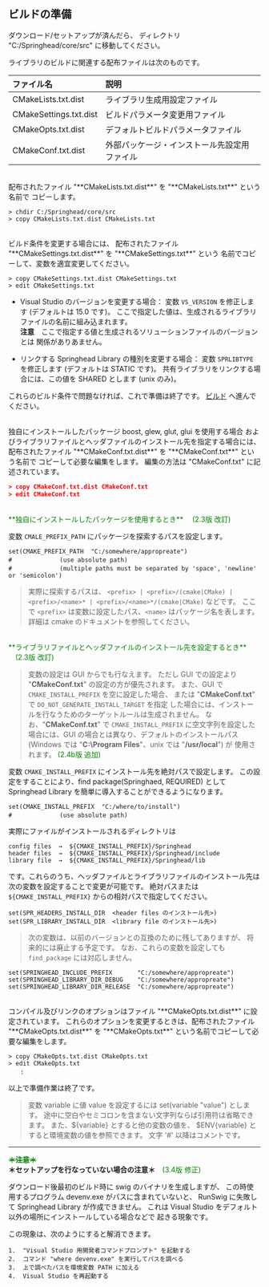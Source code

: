 ## ビルドの準備

ダウンロード/セットアップが済んだら、
ディレクトリ "C:/Springhead/core/src" に移動してください。

ライブラリのビルドに関連する配布ファイルは次のものです。

| ファイル名 | 説明 |
|:--|:--|
| CMakeLists.txt.dist | ライブラリ生成用設定ファイル |
| CMakeSettings.txt.dist | ビルドパラメータ変更用ファイル |
| CMakeOpts.txt.dist | デフォルトビルドパラメータファイル |
| CMakeConf.txt.dist | 外部パッケージ・インストール先設定用ファイル |

<br>
配布されたファイル "**CMakeLists.txt.dist**" を "**CMakeLists.txt**" という名前で
コピーします。

```
> chdir C:/Springhead/core/src
> copy CMakeLists.txt.dist CMakeLists.txt
```

<br>
ビルド条件を変更する場合には、
配布されたファイル "**CMakeSettings.txt.dist**" を "**CMakeSettings.txt**" という
名前でコピーして、変数を適宜変更してください。

```
> copy CMakeSettings.txt.dist CMakeSettings.txt
> edit CMakeSettings.txt
```

+ Visual Studio のバージョンを変更する場合： 
変数 `VS_VERSION` を修正します (デフォルトは 15.0 です)。
ここで指定した値は、生成されるライブラリファイルの名前に組み込まれます。<br>
**注意**　ここで指定する値と生成されるソリューションファイルのバージョンとは
関係がありあません。

+ リンクする Springhead Library の種別を変更する場合： 
変数 `SPRLIBTYPE` を修正します (デフォルトは STATIC です)。
共有ライブラリをリンクする場合には、この値を SHARED とします (unix のみ)。

これらのビルド条件で問題なければ、これで準備は終了です。
[ビルド](/install/Build.md) へ進んでください。

<br>
独自にインストールしたパッケージ boost, glew, glut, glui を使用する場合
およびライブラリファイルとヘッダファイルのインストール先を指定する場合には、
配布されたファイル "**CMakeConf.txt.dist**" を "**CMakeConf.txt**" という名前で
コピーして必要な編集をします。
編集の方法は "CMakeConf.txt" に記述されています。

```CMake
> copy CMakeConf.txt.dist CMakeConf.txt
> edit CMakeConf.txt
```

<br>
<span style="color: green;">
**独自にインストールしたパッケージを使用するとき**
　(2.3版 改訂)
</span>

変数 `CMALE_PREFIX_PATH` にパッケージを探索するパスを設定します。

```
set(CMAKE_PREFIX_PATH  "C:/somewhere/appropreate")
#　　　　　　　　(use absolute path)
#　　　　　　　　(multiple paths must be separated by 'space', 'newline' or 'semicolon')
```
> 実際に探索するパスは、
`<prefix> | <prefix>/(cmake|CMake) |
 <prefix>/<name>* | <prefix>/<name>*/(cmake|CMake)` などです。
ここで `<prefix>` は変数に設定したパス、`<name>` はパッケージ名を表します。
詳細は cmake のドキュメントを参照してください。

<br>
<span style="color: green;">
**ライブラリファイルとヘッダファイルのインストール先を設定するとき**
　(2.3版 改訂)
</span>

> 変数の設定は GUI からでも行なえます。
ただし GUI での設定より "**CMakeConf.txt**" の設定の方が優先されます。
また、GUI で `CMAKE_INSTALL_PREFIX` を空に設定した場合、
または "**CMakeConf.txt**" で `DO_NOT_GENERATE_INSTALL_TARGET` を指定
した場合には、インストールを行なうためのターゲットルールは生成されません。
なお、"**CMakeConf.txt**" で `CMAKE_INSTALL_PREFIX` に空文字列を設定した
場合には、GUI の場合とは異なり、デフォルトのインストールパス
 (Windows では "**C:\\Program Files**"、unix では "**/usr/local**") が
使用されます。
<span style="color: green;">(2.4b版 追加)</span>

変数 `CMAKE_INSTALL_PREFIX` にインストール先を絶対パスで設定します。
この設定をすることにより、find package(Springhaed, REQUIRED) として
Springhead Library を簡単に導入することができるようになります。
```
set(CMAKE_INSTALL_PREFIX  "C:/where/to/install")
#　　　　　　　　(use absolute path)
```
実際にファイルがインストールされるディレクトリは
```
config files  →  ${CMAKE_INSTALL_PREFIX}/Springhead
header files  →  ${CMAKE_INSTALL_PREFIX}/Springhead/include
library file  →  ${CMAKE_INSTALL_PREFIX}/Springhead/lib
```
です。これらのうち、ヘッダファイルとライブラリファイルのインストール先は
次の変数を設定することで変更が可能です。
絶対パスまたは `${CMAKE_INSTALL_PREFIX}` からの相対パスで指定してください。
```
set(SPR_HEADERS_INSTALL_DIR  <header files のインストール先>)
set(SPR_LIBRARY_INSTALL_DIR  <library file のインストール先>)
```
> 次の変数は、以前のバージョンとの互換のために残してありますが、
将来的には廃止する予定です。
なお、これらの変数を設定しても `find_package` には対応しません。
```
set(SPRINGHEAD_INCLUDE_PREFIX       "C:/somewhere/appropreate")
set(SPRINGHEAD_LIBRARY_DIR_DEBUG    "C:/somewhere/appropreate")
set(SPRINGHEAD_LIBRARY_DIR_RELEASE  "C:/somewhere/appropreate")
```

<br>
コンパイル及びリンクのオプションはファイル "**CMakeOpts.txt.dist**" に設定されています。
これらのオプションを変更するときは、配布されたファイル "**CMakeOpts.txt.dist**" を
"**CMakeOpts.txt**" という名前でコピーして必要な編集をします。

```
> copy CMakeOpts.txt.dist CMakeOpts.txt
> edit CMakeOpts.txt
　　:
```

以上で準備作業は終了です。

> 変数 variable に値 value を設定するには set(variable "value") とします。
途中に空白やセミコロンを含まない文字列ならば引用符は省略できます。
また、${variable} とすると他の変数の値を、
$ENV{variable} とすると環境変数の値を参照できます。
文字 '#' 以降はコメントです。

<hr>
<a id="devenv"></a>
<span style="text-decoration: line-through; color: green;"><strong>＊注意＊</strong></span><br>
<strong>＊セットアップを行なっていない場合の注意＊</strong>　<span style="color: green;">(3.4版 修正)</span>

ダウンロード後最初のビルド時に swig のバイナリを生成しますが、
この時使用するプログラム devenv.exe がパスに含まれていないと、
RunSwig に失敗して Springhead Library が作成できません。
これは Visual Studio をデフォルト以外の場所にインストールしている場合などで
起きる現象です。

この現象は、次のようにすると解消できます。

```
1.  "Visual Studio 用開発者コマンドプロンプト" を起動する
2.  コマンド "where devenv.exe" を実行してパスを調べる
3.  上で調べたパスを環境変数 PATH に加える
4.  Visual Studio を再起動する
```

